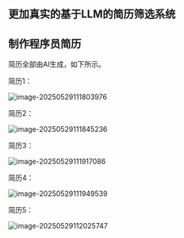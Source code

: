 ## 更加真实的基于LLM的简历筛选系统

## 制作程序员简历

简历全部由AI生成，如下所示。

简历1：

![image-20250529111803976](https://mingupupup.oss-cn-wuhan-lr.aliyuncs.com/imgs/image-20250529111803976.png)

简历2：

![image-20250529111845236](https://mingupupup.oss-cn-wuhan-lr.aliyuncs.com/imgs/image-20250529111845236.png)

简历3：

![image-20250529111917086](https://mingupupup.oss-cn-wuhan-lr.aliyuncs.com/imgs/image-20250529111917086.png)

简历4：

![image-20250529111949539](https://mingupupup.oss-cn-wuhan-lr.aliyuncs.com/imgs/image-20250529111949539.png)

简历5：

![image-20250529112025747](https://mingupupup.oss-cn-wuhan-lr.aliyuncs.com/imgs/image-20250529112025747.png)

























